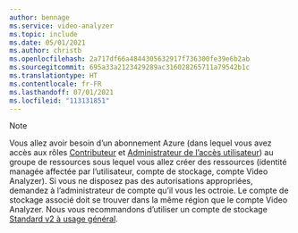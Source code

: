 ```yaml
---
author: bennage
ms.service: video-analyzer
ms.topic: include
ms.date: 05/01/2021
ms.author: christb
ms.openlocfilehash: 2a717df66a4844305632917f736300fe39e6b2ab
ms.sourcegitcommit: 695a33a2123429289ac316028265711a79542b1c
ms.translationtype: HT
ms.contentlocale: fr-FR
ms.lasthandoff: 07/01/2021
ms.locfileid: "113131851"
---
```

> [!NOTE]
> Vous allez avoir besoin d’un abonnement Azure (dans lequel vous avez accès aux rôles [Contributeur](../../../role-based-access-control/built-in-roles.md#contributor) et [Administrateur de l’accès utilisateur](../../../role-based-access-control/built-in-roles.md#user-access-administrator)) au groupe de ressources sous lequel vous allez créer des ressources (identité managée affectée par l’utilisateur, compte de stockage, compte Video Analyzer). Si vous ne disposez pas des autorisations appropriées, demandez à l’administrateur de compte qu’il vous les octroie. Le compte de stockage associé doit se trouver dans la même région que le compte Video Analyzer. Nous vous recommandons d’utiliser un compte de stockage [Standard v2 à usage général](../../../storage/common/storage-account-overview.md#types-of-storage-accounts).